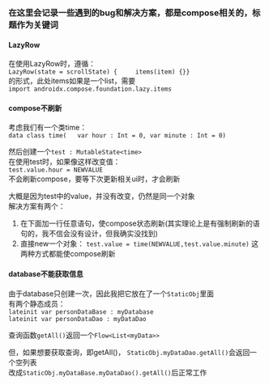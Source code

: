 ### 在这里会记录一些遇到的bug和解决方案，都是compose相关的，标题作为关键词

#### LazyRow

在使用LazyRow时，遵循：  
`LazyRow(state = scrollState) {    
items(item) {}}`  
的形式，此处items如果是一个list，需要  
`import androidx.compose.foundation.lazy.items`

#### compose不刷新

考虑我们有一个类time：  
`data class time(  
var hour : Int = 0,
var minute : Int = 0)`

然后创建一个`test : MutableState<time>`  
在使用test时，如果像这样改变值：  
`test.value.hour = NEWVALUE`  
不会刷新compose，要等下次更新相关ui时，才会刷新

大概是因为test中的value，并没有改变，仍然是同一个对象  
解决方案有两个：

1. 在下面加一行任意语句，使compose状态刷新(其实理论上是有强制刷新的语句的，我不信会没有设计，但我确实没找到)
2. 直接new一个对象： `test.value = time(NEWVALUE,test.value.minute)`
   这两种方式都能使compose刷新

#### database不能获取信息

由于database只创建一次，因此我把它放在了一个`StaticObj`里面  
有两个静态成员：           
`lateinit var personDataBase : myDatabase  `  
`lateinit var personDataDao : myDataDao`

查询函数`getAll()`返回一个`Flow<List<myData>>`

但，如果想要获取查询，即getAll()，
`StaticObj.myDataDao.getAll()`会返回一个空列表  
改成`StaticObj.myDataBase.myDataDao().getAll()`后正常工作


